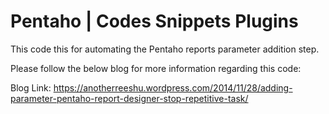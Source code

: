 Pentaho | Codes Snippets Plugins
=======

This code this for automating the Pentaho reports parameter addition step.

Please follow the below blog for more information regarding this code:

Blog Link: https://anotherreeshu.wordpress.com/2014/11/28/adding-parameter-pentaho-report-designer-stop-repetitive-task/

